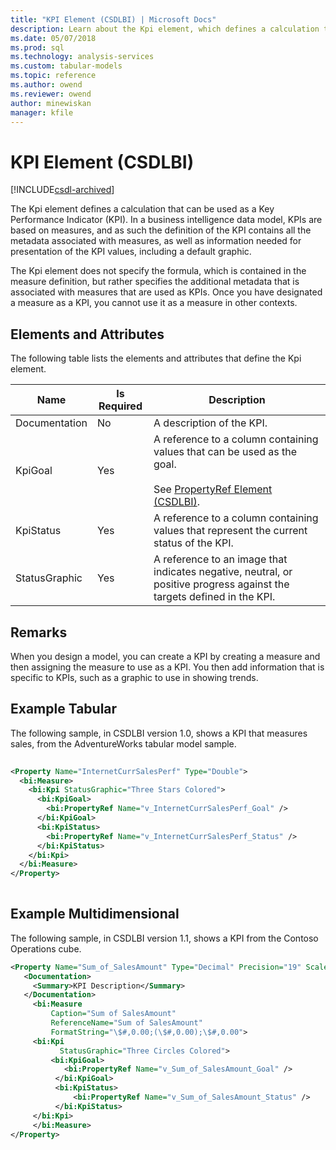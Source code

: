 ```yaml
---
title: "KPI Element (CSDLBI) | Microsoft Docs"
description: Learn about the Kpi element, which defines a calculation that can be used as a Key Performance Indicator in a business intelligence data model.
ms.date: 05/07/2018
ms.prod: sql
ms.technology: analysis-services
ms.custom: tabular-models
ms.topic: reference
ms.author: owend
ms.reviewer: owend
author: minewiskan
manager: kfile
---
```

# KPI Element (CSDLBI)

[!INCLUDE[csdl-archived](../includes/csdl-archived.md)]

  The Kpi element defines a calculation that can be used as a Key Performance Indicator (KPI). In a business intelligence data model, KPIs are based on measures, and as such the definition of the KPI contains all the metadata associated with measures, as well as information needed for presentation of the KPI values, including a default graphic.  
  
 The Kpi element does not specify the formula, which is contained in the measure definition, but rather specifies the additional metadata that is associated with measures that are used as KPIs. Once you have designated a measure as a KPI, you cannot use it as a measure in other contexts.  
  
## Elements and Attributes  
 The following table lists the elements and attributes that define the Kpi element.  
  
|Name|Is Required|Description|  
|----------|-----------------|-----------------|  
|Documentation|No|A description of the KPI.|  
|KpiGoal|Yes|A reference to a column containing values that can be used as the goal.<br /><br /> See [PropertyRef Element &#40;CSDLBI&#41;](propertyref-element-csdlbi.md).|  
|KpiStatus|Yes|A reference to a column containing values that represent the current status of the KPI.|  
|StatusGraphic|Yes|A reference to an image that indicates negative, neutral, or positive progress against the targets defined in the KPI.|  
  
## Remarks  
 When you design a model, you can create a KPI by creating a measure and then assigning the measure to use as a KPI. You then add information that is specific to KPIs, such as a graphic to use in showing trends.  
  
## Example Tabular  
  
 The following sample, in CSDLBI version 1.0, shows a KPI that measures sales, from the AdventureWorks tabular model sample.  
  
```xml   
  
<Property Name="InternetCurrSalesPerf" Type="Double">  
  <bi:Measure>  
    <bi:Kpi StatusGraphic="Three Stars Colored">  
      <bi:KpiGoal>  
        <bi:PropertyRef Name="v_InternetCurrSalesPerf_Goal" />  
      </bi:KpiGoal>  
      <bi:KpiStatus>  
        <bi:PropertyRef Name="v_InternetCurrSalesPerf_Status" />  
      </bi:KpiStatus>  
    </bi:Kpi>  
  </bi:Measure>  
</Property>  
  
```  
  
## Example Multidimensional  
  
 The following sample, in CSDLBI version 1.1, shows a KPI from the Contoso Operations cube.  
  
```xml   
<Property Name="Sum_of_SalesAmount" Type="Decimal" Precision="19" Scale="4">  
   <Documentation>  
     <Summary>KPI Description</Summary>  
   </Documentation>  
     <bi:Measure   
         Caption="Sum of SalesAmount"   
         ReferenceName="Sum of SalesAmount"   
         FormatString="\$#,0.00;(\$#,0.00);\$#,0.00">  
     <bi:Kpi   
           StatusGraphic="Three Circles Colored">  
         <bi:KpiGoal>  
            <bi:PropertyRef Name="v_Sum_of_SalesAmount_Goal" />  
          </bi:KpiGoal>  
          <bi:KpiStatus>  
              <bi:PropertyRef Name="v_Sum_of_SalesAmount_Status" />  
          </bi:KpiStatus>  
     </bi:Kpi>  
     </bi:Measure>  
</Property>  
```  
  
